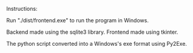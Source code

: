 Instructions:

Run "./dist/frontend.exe" to run the program in Windows.

Backend made using the sqlite3 library.
Frontend made using tkinter.

The python script converted into a Windows's exe format using Py2Exe.

